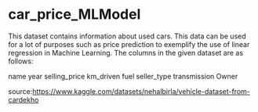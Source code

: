 # car_price_MLModel
This dataset contains information about used cars.
This data can be used for a lot of purposes such as price prediction to exemplify the use of linear regression in Machine Learning.
The columns in the given dataset are as follows:

name
year
selling_price
km_driven
fuel
seller_type
transmission
Owner

source:https://www.kaggle.com/datasets/nehalbirla/vehicle-dataset-from-cardekho